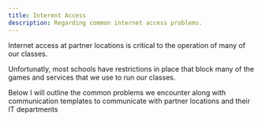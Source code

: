 ```yaml
---
title: Interent Access
description: Regarding common internet access problems.
---
```


Internet access at partner locations is critical to the operation of many of our classes.

Unfortunatly, most schools have restrictions in place that block many of the games and services that we use to run our classes.

Below I will outline the common problems we encounter along with communication templates to communicate with partner locations and their IT departments
